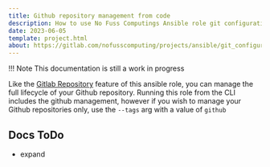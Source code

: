 ```yaml
---
title: Github repository management from code
description: How to use No Fuss Computings Ansible role git configuration; to setup your github repository from config as code.
date: 2023-06-05
template: project.html
about: https://gitlab.com/nofusscomputing/projects/ansible/git_configuration
---
```


!!! Note
    This documentation is still a work in progress


Like the [Gitlab Repository](gitlab.md) feature of this ansible role, you can manage the full lifecycle of your Github repository. Running this role from the CLI includes the github management, however if you wish to manage your Github repositories only, use the `--tags` arg with a value of `github`


## Docs ToDo

- expand
